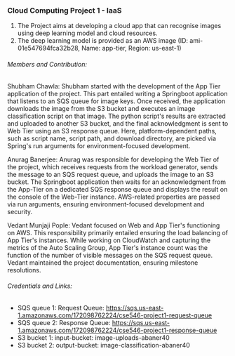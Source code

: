 ### Cloud Computing Project 1 - IaaS
1. The Project aims at developing a cloud app that can recognise images using deep learning model and cloud resources.
2. The deep learning model is provided as an AWS image (ID: ami-01e547694fca32b28, Name: app-tier, Region: us-east-1)

###### Members and Contribution:
Shubham Chawla: 
Shubham started with the development of the App Tier application of the project. This part entailed writing a Springboot application that listens to an SQS queue for image keys. Once received, the application downloads the image from the S3 bucket and executes an image classification script on that image. The python script's results are extracted and uploaded to another S3 bucket, and the final acknowledgment is sent to Web Tier using an S3 response queue. Here, platform-dependent paths, such as script name, script path, and download directory, are picked via Spring's run arguments for environment-focused development.

Anurag Banerjee:
Anurag was responsible for developing the Web Tier of the project, which receives requests from the workload generator, sends the message to an SQS request queue, and uploads the image to an S3 bucket. The Springboot application then waits for an acknowledgment from the App-Tier on a dedicated SQS response queue and displays the result on the console of the Web-Tier instance. AWS-related properties are passed via run arguments, ensuring environment-focused development and security.  

Vedant Munjaji Pople:
Vedant focused on Web and App Tier's functioning on AWS. This responsibility primarily entailed ensuring the load balancing of App Tier's instances. While working on CloudWatch and capturing the metrics of the Auto Scaling Group, App Tier's instance count was the function of the number of visible messages on the SQS request queue. Vedant maintained the project documentation, ensuring milestone resolutions.


###### Credentials and Links:

- SQS queue 1: Request Queue: https://sqs.us-east-1.amazonaws.com/172098762224/cse546-project1-request-queue
- SQS queue 2: Response Queue: https://sqs.us-east-1.amazonaws.com/172098762224/cse546-project1-response-queue
- S3 bucket 1: input-bucket: image-uploads-abaner40
- S3 bucket 2: output-bucket: image-classification-abaner40

